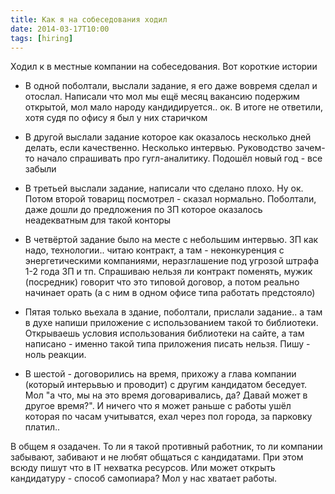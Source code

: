 ```yaml
---
title: Как я на собеседования ходил
date: 2014-03-17T10:00
tags: [hiring]
---
```


Ходил к в местные компании на собеседования. Вот короткие истории

<!-- truncate -->

- В одной поболтали, выслали задание, я его даже вовремя сделал и отослал. Написали что мол мы ещё месяц вакансию подержим открытой, мол мало народу кандидируется.. ок. В итоге не ответили, хотя судя по офису я был у них старичком

- В другой выслали задание которое как оказалось несколько дней делать, если качественно. Несколько интервью. Руководство зачем-то начало спрашивать про гугл-аналитику. Подошёл новый год - все забыли

- В третьей выслали задание, написали что сделано плохо. Ну ок. Потом второй товарищ посмотрел - сказал нормально. Поболтали, даже дошли до предложения по ЗП которое оказалось неадекватным для такой конторы

- В четвёртой задание было на месте с небольшим интервью. ЗП как надо, технологии.. читаю контракт, а там - неконкуренция с энергетическими компаниями, неразглашение под угрозой штрафа 1-2 года ЗП и тп. Спрашиваю нельзя ли контракт поменять, мужик (посредник) говорит что это типовой договор, а потом реально начинает орать (а с ним в одном офисе типа работать предстояло)

- Пятая только вьехала в здание, поболтали, прислали задание.. а там в духе напиши приложение с использованием такой то библиотеки. Открываешь условия использования библиотеки на сайте, а там написано - именно такой типа приложения писать нельзя. Пишу - ноль реакции.

- В шестой - договорились на время, прихожу а глава компании (который интерьвью и проводит) с другим кандидатом беседует. Мол "а что, мы на это время договаривались, да? Давай может в другое время?". И ничего что я может раньше с работы ушёл которая по часам учитыватся, ехал через пол города, за парковку платил.. 
  

В общем я озадачен. То ли я такой противный работник, то ли компании забывают, забивают и не любят общаться с кандидатами. При этом всюду пишут что в IT нехватка ресурсов. Или может открыть кандидатуру - способ самопиара? Мол у нас хватает работы.